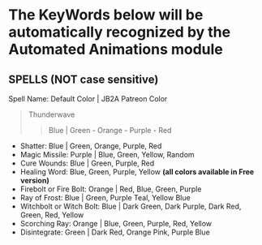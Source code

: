 # The KeyWords below will be automatically recognized by the Automated Animations module  

## SPELLS  (NOT case sensitive)
Spell Name: Default Color | JB2A Patreon Color

>Thunderwave
>>Blue  |   Green - Orange - Purple - Red
- Shatter: Blue | Green, Orange, Purple, Red
- Magic Missile: Purple   |    Blue, Green, Yellow, Random
- Cure Wounds:  Blue      |    Green, Purple, Red
- Healing Word: Blue, Green, Purple, Yellow **(all colors available in Free version)**
- Firebolt or Fire Bolt: Orange | Red, Blue, Green, Purple
- Ray of Frost: Blue | Green, Purple Teal, Yellow Blue
- Witchbolt or Witch Bolt: Blue | Dark Green, Dark Purple, Dark Red, Green, Red, Yellow
- Scorching Ray: Orange | Blue, Green, Purple, Red, Yellow
- Disintegrate: Green | Dark Red, Orange Pink, Purple Blue


